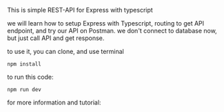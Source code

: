 This is simple REST-API for Express with typescript

we will learn how to setup Express with Typescript, routing to get API endpoint, and try our API on Postman. we don't connect to database now, but just call API and get response. 

to use it, you can clone, and use terminal
```
npm install
```
to run this code: 
```
npm run dev
```

for more information and tutorial: 
